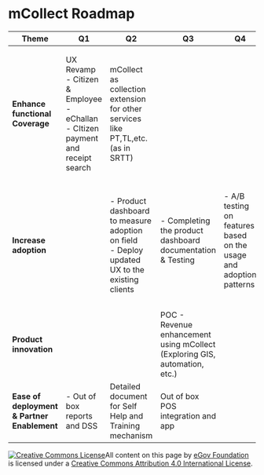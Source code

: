 # mCollect Roadmap

| **Theme**                                   | **Q1**                                                                                           | **Q2**                                                                                                 | **Q3**                                                                         | **Q4**                                                                            |
| ------------------------------------------- | ------------------------------------------------------------------------------------------------ | ------------------------------------------------------------------------------------------------------ | ------------------------------------------------------------------------------ | --------------------------------------------------------------------------------- |
| **Enhance functional Coverage**             | <p>UX Revamp - Citizen &#x26; Employee<br>- eChallan<br>- CItizen payment and receipt search</p> | mCollect as collection extension for other services like PT,TL,etc. (as in SRTT)                       |                                                                                |                                                                                   |
| **Increase adoption**                       |                                                                                                  | <p>- Product dashboard to measure adoption on field<br>- Deploy updated UX to the existing clients</p> | <p>- Completing the product dashboard documentation &#x26; Testing<br><br></p> | <p>- A/B testing on features based on the usage and adoption patterns<br><br></p> |
| **Product innovation**                      |                                                                                                  |                                                                                                        | POC - Revenue enhancement using mCollect (Exploring GIS, automation, etc.)     |                                                                                   |
| **Ease of deployment & Partner Enablement** | - Out of box reports and DSS                                                                     | Detailed document for Self Help and Training mechanism                                                 | Out of box POS integration and app                                             |                                                                                   |



&#x20;[![Creative Commons License](https://i.creativecommons.org/l/by/4.0/80x15.png)](http://creativecommons.org/licenses/by/4.0/)All content on this page by [eGov Foundation ](https://egov.org.in)is licensed under a [Creative Commons Attribution 4.0 International License](http://creativecommons.org/licenses/by/4.0/).
